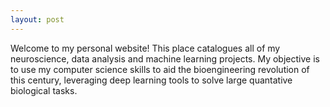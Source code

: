 ```yaml
---
layout: post
---
```


Welcome to my personal website! This place catalogues all of my neuroscience, data analysis and machine learning projects. My objective is to use my computer science skills to aid the bioengineering revolution of this century, leveraging deep learning tools to solve large quantative biological tasks. 

<!---
my motivation for this essentially came from a mix of a search of purpose, a kurzegatz video I watched in my senior year of highschool and other books and online resources claiming that problems such as alzeihmer's, cancer and even mortality might be solved. 
-->
